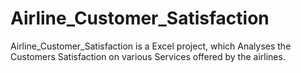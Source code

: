 # Airline_Customer_Satisfaction
Airline_Customer_Satisfaction is a Excel project, which Analyses the Customers Satisfaction on various Services offered by the airlines.
